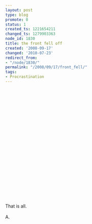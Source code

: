 ```yaml
---
layout: post
type: blog
promote: 0
status: 1
created_ts: 1221654211
changed_ts: 1279903363
node_id: 1830
title: the front fell off
created: '2008-09-17'
changed: '2010-07-23'
redirect_from:
- "/node/1830/"
permalink: "/2008/09/17/front_fell/"
tags:
- Procrastination
---
```

<object width="425" height="344"><param name="movie" value="http://www.youtube.com/v/WcU4t6zRAKg&hl=en&fs=1&rel=0"></param><param name="allowFullScreen" value="true"></param><embed src="http://www.youtube.com/v/WcU4t6zRAKg&hl=en&fs=1&rel=0" type="application/x-shockwave-flash" allowfullscreen="true" width="425" height="344"></embed></object>

<p>
That is all.<br/>
<br/>
A.
</p>
